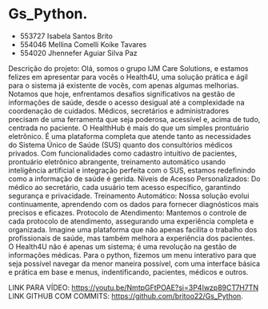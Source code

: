 # Gs_Python.
- 553727 Isabela Santos Brito
- 554046 Mellina Comelli Koike Tavares
- 554020 Jhennefer Aguiar Silva Paz

Descrição do projeto:
Olá, somos o grupo IJM Care Solutions, e estamos felizes em apresentar para vocês o Health4U, uma solução prática e ágil para o sistema já existente de vocês, com apenas algumas melhorias. Notamos que hoje, enfrentamos desafios significativos na gestão de informações de saúde, desde o acesso desigual até a complexidade na coordenação de cuidados. Médicos, secretários e administradores precisam de uma ferramenta que seja poderosa, acessível e, acima de tudo, centrada no paciente.
O HealthHub é mais do que um simples prontuário eletrônico. É uma plataforma completa que atende tanto as necessidades do Sistema Único de Saúde (SUS) quanto dos consultórios médicos privados. Com funcionalidades como cadastro intuitivo de pacientes, prontuário eletrônico abrangente, treinamento automático usando inteligência artificial e integração perfeita com o SUS, estamos redefinindo como a informação de saúde é gerida.
Níveis de Acesso Personalizados: Do médico ao secretário, cada usuário tem acesso específico, garantindo segurança e privacidade.
Treinamento Automático: Nossa solução evolui continuamente, aprendendo com os dados para fornecer diagnósticos mais precisos e eficazes.
Protocolo de Atendimento: Mantemos o controle de cada protocolo de atendimento, assegurando uma experiência completa e organizada.
Imagine uma plataforma que não apenas facilita o trabalho dos profissionais de saúde, mas também melhora a experiência dos pacientes. O Health4U não é apenas um sistema; é uma revolução na gestão de informações médicas.
Para o python, fizemos um menu interativo para que seja possível navegar da menor maneira possível, com uma interface básica e prática em base e menus, indentificando, pacientes, médicos e outros. 

LINK PARA VÍDEO: https://youtu.be/NmtpGFtPOAE?si=3P4Iwzp89CT7H7TN
LINK GITHUB COM COMMITS: https://github.com/britoo22/Gs_Python.
